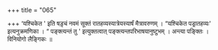 +++
title = "065"

+++
‘यश्चिकेत ' इति षड़ृचं नवमं सूक्तं रातहव्यस्यात्रेयस्यार्षं मैत्रावरुणम् । “यश्चिकेत पड्रातहव्यः' इत्यनुक्रमणिका । “ पङ्क्त्यन्तं तु ' इत्युक्तत्वात् पङ्क्त्यन्तपरिभाषयानुष्टुभम् । अन्त्या पङ्क्तिः । विनियोगो लैङ्गिकः ॥